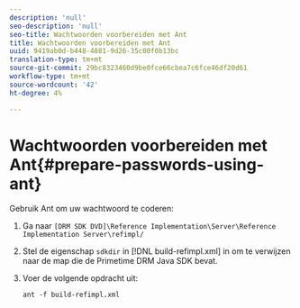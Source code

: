 ```yaml
---
description: 'null'
seo-description: 'null'
seo-title: Wachtwoorden voorbereiden met Ant
title: Wachtwoorden voorbereiden met Ant
uuid: 9419ab0d-b448-4881-9d26-35c00f0b13bc
translation-type: tm+mt
source-git-commit: 29bc8323460d9be0fce66cbea7c6fce46df20d61
workflow-type: tm+mt
source-wordcount: '42'
ht-degree: 4%

---
```



# Wachtwoorden voorbereiden met Ant{#prepare-passwords-using-ant}

Gebruik Ant om uw wachtwoord te coderen:

1. Ga naar `[DRM SDK DVD]\Reference Implementation\Server\Reference Implementation Server\refimpl/`
1. Stel de eigenschap `sdkdir` in [!DNL build-refimpl.xml] in om te verwijzen naar de map die de Primetime DRM Java SDK bevat.
1. Voer de volgende opdracht uit:

   ```
   ant -f build-refimpl.xml
   ```


